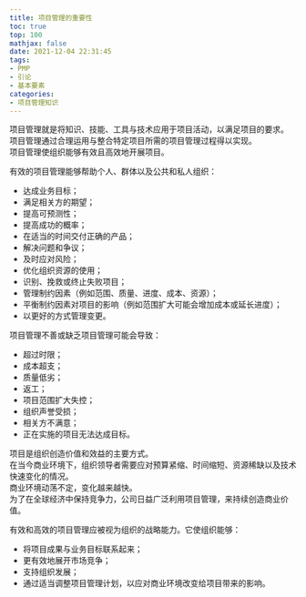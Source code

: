 ```yaml
---
title: 项目管理的重要性
toc: true
top: 100
mathjax: false
date: 2021-12-04 22:31:45
tags:
- PMP
- 引论
- 基本要素
categories:
- 项目管理知识
---
```

项目管理就是将知识、技能、工具与技术应用于项目活动，以满足项目的要求。  
项目管理通过合理运用与整合特定项目所需的项目管理过程得以实现。  
项目管理使组织能够有效且高效地开展项目。

有效的项目管理能够帮助个人、群体以及公共和私人组织：

- 达成业务目标；
- 满足相关方的期望；
- 提高可预测性；
- 提高成功的概率；
- 在适当的时间交付正确的产品；
- 解决问题和争议；
- 及时应对风险；
- 优化组织资源的使用；
- 识别、挽救或终止失败项目；
- 管理制约因素（例如范围、质量、进度、成本、资源）；
- 平衡制约因素对项目的影响（例如范围扩大可能会增加成本或延长进度）；
- 以更好的方式管理变更。  

项目管理不善或缺乏项目管理可能会导致：

- 超过时限；
- 成本超支；
- 质量低劣；
- 返工；
- 项目范围扩大失控；
- 组织声誉受损；
- 相关方不满意；
- 正在实施的项目无法达成目标。  

项目是组织创造价值和效益的主要方式。  
在当今商业环境下，组织领导者需要应对预算紧缩、时间缩短、资源稀缺以及技术快速变化的情况。  
商业环境动荡不定，变化越来越快。  
为了在全球经济中保持竞争力，公司日益广泛利用项目管理，来持续创造商业价值。

有效和高效的项目管理应被视为组织的战略能力。它使组织能够：

- 将项目成果与业务目标联系起来；
- 更有效地展开市场竞争；
- 支持组织发展；
- 通过适当调整项目管理计划，以应对商业环境改变给项目带来的影响。
